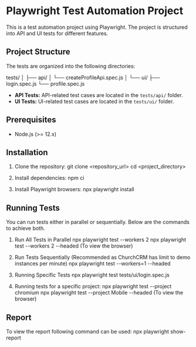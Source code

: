 # Playwright Test Automation Project

This is a test automation project using Playwright. The project is structured into API and UI tests for different features.

## Project Structure

The tests are organized into the following directories:

tests/
│
├── api/
│ └── createProfileApi.spec.js
│
└── ui/
├── login.spec.js
└── profile.spec.js

- **API Tests:** API-related test cases are located in the `tests/api/` folder.
- **UI Tests:** UI-related test cases are located in the `tests/ui/` folder.

## Prerequisites

- Node.js (>= 12.x)

## Installation

1. Clone the repository:
   git clone <repository_url>
   cd <project_directory>

2. Install dependencies:
   npm ci

3. Install Playwright browsers:
   npx playwright install

## Running Tests

You can run tests either in parallel or sequentially. Below are the commands to achieve both.

1. Run All Tests in Parallel
   npx playwright test --workers 2
   npx playwright test --workers 2 --headed (To view the browser)

2. Run Tests Sequentially (Recommended as ChurchCRM has limit to demo instances per minute)
   npx playwright test --workers=1 --headed

3. Running Specific Tests
   npx playwright test tests/ui/login.spec.js

4. Running tests for a specific project:
   npx playwright test --project chromium
   npx playwright test --project Mobile --headed (To view the browser)

## Report

To view the report following command can be used:
npx playwright show-report
